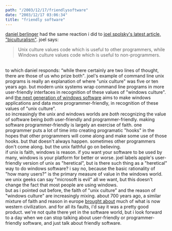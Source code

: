 ```yaml
---
path: "/2003/12/17/friendlysoftware" 
date: "2003/12/17 03:06:34" 
title: "friendly software" 
---
```

<a href="http://archipelago.phrasewise.com/2003/12/16#When:9:10:16AM">daniel berlinger</a> had the same reaction i did to <a href="http://www.joelonsoftware.com/articles/Biculturalism.html">joel spolsky's latest article, "biculturalism"</a>. joel says:<br><blockquote>Unix culture values code which is useful to other programmers, while Windows culture values code which is useful to non-programmers.</blockquote><br>to which daniel responds: <q>while there certainly are two lines of thought, there are those of us who prize both</q>. joel's example of command line unix programs is really an explanation of where "unix culture" was five or ten years ago. but modern unix systems wrap command line programs in more user-friendly interfaces in recognition of these values of "windows culture". and <a href="http://msdn.microsoft.com/longhorn/">the next generation of windows software</a> aims to make windows applications and data more programmer-friendly, in recognition of these values of "unix culture".<br>so increasingly the unix and windows worlds are *both* recognizing the value of software being *both* user-friendly and programmer-friendly. making software programmer-friendly is largely an exercise of faith. one programmer puts a lot of time into creating programatic "hooks" in the hopes that other programmers will come along and make some use of those hooks. but that doesn't always happen. sometimes other programmers don't come along. but the unix faithful go on believing.<br>if unix is faith, windows is reason. if you want your software to be used by many, windows is your platform for better or worse. joel labels apple's user-friendly version of unix as "heretical", but is there such thing as a "heretical" way to do windows software? i say no, because the basic rationality of "how many users?" is the primary measure of value in the windows world. we unix geeks can say "microsoft is evil" all we want, but this doesn't change the fact that most people are using windows.<br>but as i pointed out before, the faith of "unix culture" and the reason of "windows culture" are increasingly mixing. about 700 years ago, a similar mixture of faith and reason in europe <a href="http://www.cyberessays.com/History/114.htm">brought about</a> much of what is now western civilization. and for all its faults, i'd say it was a pretty good product. we're not quite there yet in the software world, but i look forward to a day when we can stop talking about user-friendly or programmer-friendly software, and just talk about friendly software.